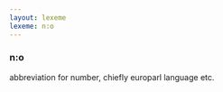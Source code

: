 ```yaml
---
layout: lexeme
lexeme: n:o
---
```


###  n:o 
abbreviation for number, chiefly europarl language etc.

